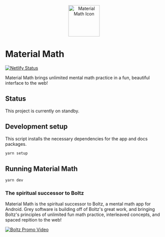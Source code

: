 <div align="center">
  <a href="https://www.material-math.grey.software" target="_blank">
    <img alt="Material Math Icon" width="100" src="https://github.com/grey-software/Material-Math/raw/master/logo.png">
  </a>
</div>

# Material Math


[![Netlify Status](https://api.netlify.com/api/v1/badges/ec96054f-9705-4ecb-bdce-f12b42b3e7fc/deploy-status)](https://app.netlify.com/sites/material-math/deploys)

Material Math brings unlimited mental math practice in a fun, beautiful interface to the web!

## Status

This project is currently on standby.


## Development setup

This script installs the necessary dependencies for the app and docs packages.

```sh
yarn setup
```

## Running Material Math

```sh 
yarn dev
```

### The spiritual successor to Boltz

Material Math is the spiritual successor to Boltz, a mental math app for Android. Grey software is building off of Boltz's great work, and bringing Boltz's principles of unlimited fun math practice, interleaved concepts, and spaced repition to the web! 


[![Boltz Promo Video](https://i.ytimg.com/vi/ceACiAdXSDc/hq720.jpg)](https://www.youtube.com/watch?v=ceACiAdXSDc)


